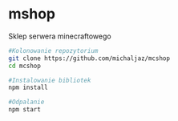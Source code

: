 # mshop
Sklep serwera minecraftowego

```bash
#Kolonowanie repozytorium
git clone https://github.com/michaljaz/mcshop
cd mcshop

#Instalowanie bibliotek
npm install

#Odpalanie
npm start
```
